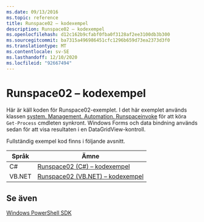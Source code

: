 ```yaml
---
ms.date: 09/13/2016
ms.topic: reference
title: Runspace02 – kodexempel
description: Runspace02 – kodexempel
ms.openlocfilehash: d12c162b9cfabf0fba0f3128af2ee3100db3b300
ms.sourcegitcommit: ba7315a496986451cfc1296b659d73ea2373d3f0
ms.translationtype: MT
ms.contentlocale: sv-SE
ms.lasthandoff: 12/10/2020
ms.locfileid: "92667494"
---
```

# <a name="runspace02-code-samples"></a>Runspace02 – kodexempel

Här är käll koden för Runspace02-exemplet. I det här exemplet används klassen [system. Management. Automation. Runspaceinvoke](/dotnet/api/System.Management.Automation.RunspaceInvoke) för att köra `Get-Process` cmdleten synkront. Windows Forms och data bindning används sedan för att visa resultaten i en DataGridView-kontroll.

Fullständig exempel kod finns i följande avsnitt.

|Språk|Ämne|
|--------------|-----------|
|C#|[Runspace02 (C#) – kodexempel](./runspace02-csharp-code-sample.md)|
|VB.NET|[Runspace02 (VB.NET) – kodexempel](./runspace02-vb-net-code-sample.md)|

## <a name="see-also"></a>Se även

[Windows PowerShell SDK](../windows-powershell-reference.md)
